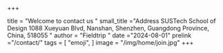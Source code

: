 +++

title = "Welcome to contact us   "
small_title ="Address SUSTech School of Design 1088 Xueyuan Blvd, Nanshan, Shenzhen, Guangdong Province, China, 518055
"
author = "Fieldtrip "
date ="2024-08-01"
prelink ="/contact/"
tags = [
    "emoji",
]
image =  "/img/home/join.jpg"
+++

